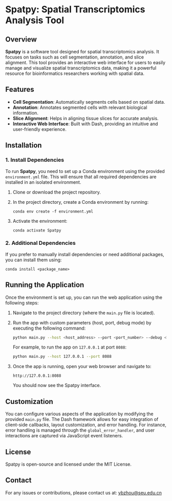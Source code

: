 # Spatpy: Spatial Transcriptomics Analysis Tool

## Overview
**Spatpy** is a software tool designed for spatial transcriptomics analysis. It focuses on tasks such as cell segmentation, annotation, and slice alignment. This tool provides an interactive web interface for users to easily manage and visualize spatial transcriptomics data, making it a powerful resource for bioinformatics researchers working with spatial data.

## Features
- **Cell Segmentation**: Automatically segments cells based on spatial data.
- **Annotation**: Annotates segmented cells with relevant biological information.
- **Slice Alignment**: Helps in aligning tissue slices for accurate analysis.
- **Interactive Web Interface**: Built with Dash, providing an intuitive and user-friendly experience.
  
## Installation

### 1. Install Dependencies
To run **Spatpy**, you need to set up a Conda environment using the provided `environment.yml` file. This will ensure that all required dependencies are installed in an isolated environment.

1. Clone or download the project repository.
2. In the project directory, create a Conda environment by running:
    
    ```
    conda env create -f environment.yml
3. Activate the environment:
   
    ```
   conda activate Spatpy
### 2. Additional Dependencies
If you prefer to manually install dependencies or need additional packages, you can install them using:

    conda install <package_name>
## Running the Application

Once the environment is set up, you can run the web application using the following steps:

1. Navigate to the project directory (where the `main.py` file is located).
2. Run the app with custom parameters (host, port, debug mode) by executing the following command:

   ```bash
   python main.py --host <host_address> --port <port_number> --debug <True/False> --use_reloader <True/False>
   ```

   For example, to run the app on `127.0.0.1` at port `8088`:

   ```bash
   python main.py --host 127.0.0.1 --port 8088
   ```

3. Once the app is running, open your web browser and navigate to:

   ```
   http://127.0.0.1:8088
   ```

   You should now see the Spatpy interface.

## Customization
You can configure various aspects of the application by modifying the provided `main.py` file. The Dash framework allows for easy integration of client-side callbacks, layout customization, and error handling. For instance, error handling is managed through the `global_error_handler`, and user interactions are captured via JavaScript event listeners.

## License
Spatpy is open-source and licensed under the MIT License.

## Contact
For any issues or contributions, please contact us at: [ybzhou@seu.edu.cn](ybzhou@seu.edu.cn)